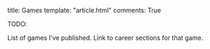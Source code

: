 title: Games 
template: "article.html"
comments: True

TODO:

List of games I've published. Link to career sections for that game.

